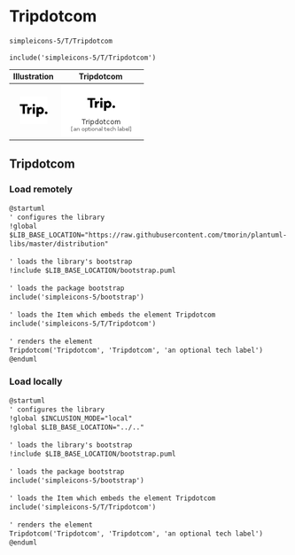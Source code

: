 # Tripdotcom


```text
simpleicons-5/T/Tripdotcom
```

```text
include('simpleicons-5/T/Tripdotcom')
```



| Illustration | Tripdotcom |
| :---: | :---: |
| ![illustration for Illustration](../../simpleicons-5/T/Tripdotcom.png) | ![illustration for Tripdotcom](../../simpleicons-5/T/Tripdotcom.Local.png) |




## Tripdotcom

### Load remotely
```plantuml
@startuml
' configures the library
!global $LIB_BASE_LOCATION="https://raw.githubusercontent.com/tmorin/plantuml-libs/master/distribution"

' loads the library's bootstrap
!include $LIB_BASE_LOCATION/bootstrap.puml

' loads the package bootstrap
include('simpleicons-5/bootstrap')

' loads the Item which embeds the element Tripdotcom
include('simpleicons-5/T/Tripdotcom')

' renders the element
Tripdotcom('Tripdotcom', 'Tripdotcom', 'an optional tech label')
@enduml
```

### Load locally
```plantuml
@startuml
' configures the library
!global $INCLUSION_MODE="local"
!global $LIB_BASE_LOCATION="../.."

' loads the library's bootstrap
!include $LIB_BASE_LOCATION/bootstrap.puml

' loads the package bootstrap
include('simpleicons-5/bootstrap')

' loads the Item which embeds the element Tripdotcom
include('simpleicons-5/T/Tripdotcom')

' renders the element
Tripdotcom('Tripdotcom', 'Tripdotcom', 'an optional tech label')
@enduml
```

